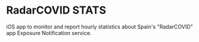 # RadarCOVID STATS

iOS app to monitor and report hourly statistics about Spain's "RadarCOVID" app Exposure Notification service.
